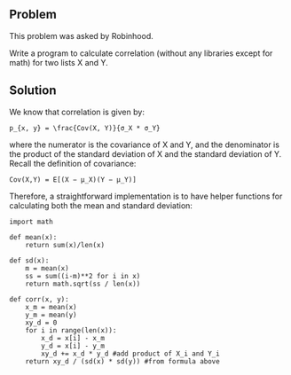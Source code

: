 ## Problem
This problem was asked by Robinhood.

Write a program to calculate correlation (without any libraries except for math) for two lists X and Y.

## Solution
We know that correlation is given by:

`p_{x, y} = \frac{Cov(X, Y)}{σ_X * σ_Y}`

where the numerator is the covariance of X and Y, and the denominator is the product of the standard deviation of X and the standard deviation of Y. Recall the definition of covariance:

`Cov(X,Y) = E[(X − μ_X)(Y − μ_Y)]`

Therefore, a straightforward implementation is to have helper functions for calculating both the mean and standard deviation:

```
import math

def mean(x):
    return sum(x)/len(x)

def sd(x):
    m = mean(x)
    ss = sum((i-m)**2 for i in x)
    return math.sqrt(ss / len(x))

def corr(x, y):
    x_m = mean(x)
    y_m = mean(y)
    xy_d = 0
    for i in range(len(x)):
        x_d = x[i] - x_m
        y_d = x[i] - y_m
        xy_d += x_d * y_d #add product of X_i and Y_i
    return xy_d / (sd(x) * sd(y)) #from formula above
```
